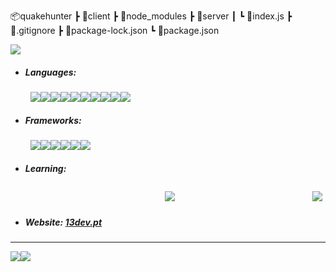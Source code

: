 
📦quakehunter
 ┣ 📂client
 ┣ 📂node_modules
 ┣ 📂server
 ┃ ┗ 📜index.js
 ┣ 📜.gitignore
 ┣ 📜package-lock.json
 ┗ 📜package.json


<img src="https://img.shields.io/badge/MYSQL-%20?style=flat-square&logo=mysql&logoColor=white&color=4479A1"/>



- <h5>Languages:</h5>
<div style="display: flex;">
  &nbsp;&nbsp;&nbsp;&nbsp;&nbsp;&nbsp;&nbsp;&nbsp;
  <img src="https://img.shields.io/badge/C++-%20?style=flat-square&logo=c%2B%2B&logoColor=white&color=00549e" />
  <img src="https://img.shields.io/badge/HTML-%20?style=flat-square&logo=html5&logoColor=white&color=e54c21" />
  <img src="https://img.shields.io/badge/PHP-%20?style=flat-square&logo=php&logoColor=white&color=4d588e" />
  <img src="https://img.shields.io/badge/CSS3-%20?style=flat-square&logo=css3&logoColor=white&color=0160a5" />
  <img src="https://img.shields.io/badge/JAVA-%20?style=flat-square&logo=java&logoColor=white&color=ed292c"/>
  <img src="https://img.shields.io/badge/SASS-%20?style=flat-square&logo=sass&logoColor=white&color=CC6699" />
  <img src="https://img.shields.io/badge/JAVASCRIPT-%20?style=flat-square&logo=javascript&logoColor=white&color=cfb430" />
  <img src="https://img.shields.io/badge/C%23-%20?style=flat-square&logo=C%20Sharp&logoColor=white&color=239120"/>
  <img src="https://img.shields.io/badge/PYTHON-%20?style=flat-square&logo=python&logoColor=white&color=3776AB"/>
  <img src="https://img.shields.io/badge/MYSQL-%20?style=flat-square&logo=mysql&logoColor=white&color=4479A1"/>
</div>


- <h5>Frameworks:</h5>
<div style="display: flex;">
  &nbsp;&nbsp;&nbsp;&nbsp;&nbsp;&nbsp;&nbsp;&nbsp;
  <img src="https://img.shields.io/badge/LARAVEL-%20?style=flat-square&logo=laravel&logoColor=white&color=FF2D20" />
  <img src="https://img.shields.io/badge/LUMEN-%20?style=flat-square&logo=lumen&logoColor=white&color=E74430"/>
  <img src="https://img.shields.io/badge/VUE.JS-%20?style=flat-square&logo=vue.js&logoColor=white&color=4FC08D" />
  <img src="https://img.shields.io/badge/BOOTSTRAP-%20?style=flat-square&logo=bootstrap&logoColor=white&color=7952B3" />
  <img src="https://img.shields.io/badge/BULMA-%20?style=flat-square&logo=bulma&logoColor=white&color=00D1B2" />
  <img src="https://img.shields.io/badge/TAILWIND-%20?style=flat-square&logo=Tailwind%20CSS&logoColor=white&color=38B2AC" />
</div>

- <h5>Learning:</h5>
<div style="display: flex; justify-content:space-between">
  &nbsp;&nbsp;&nbsp;&nbsp;&nbsp;&nbsp;&nbsp;&nbsp;
 <img src="https://img.shields.io/badge/RUST-%20?style=flat-square&logo=rust&logoColor=white&color=black" style="margin:5px;" />
 <img src="https://img.shields.io/badge/ELIXIR-%20?style=flat-square&logo=elixir&logoColor=white&color=4B275F" style="margin:5px;" />
</div>

- <h5>Website: <a target="_blank" href="https://13dev.pt">13dev.pt</a></h5>

---
<div align="center">

  <div style="display: flex; align-items: flex-start;">
    <img src="https://github-readme-stats.vercel.app/api?username=13dev&show_icons=true&include_all_commits=true&line_height=20&hide_border=true&theme=graywhite"/>
    <img src="https://github-readme-stats.vercel.app/api/top-langs/?username=13dev&layout=compact&theme=graywhite&hide_border=true" />
  </div>
</div>
